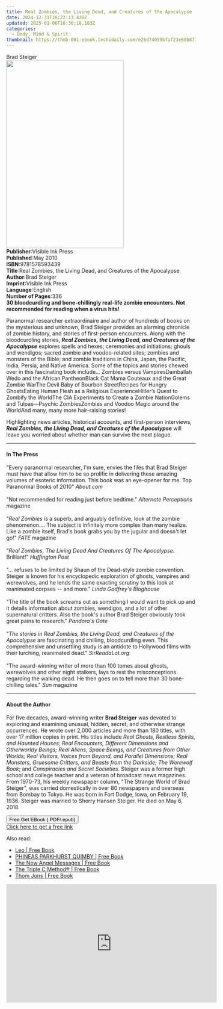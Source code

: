 ```yaml
---
title: Real Zombies, the Living Dead, and Creatures of the Apocalypse | Free Book
date: 2024-12-31T16:22:13.438Z
updated: 2025-01-06T16:30:18.183Z
categories:
  - Body, Mind & Spirit
thumbnail: https://thmb-001-ebook.techidaily.com/e26d74059bfaf23e68b8711a18df8acb8768f6a1f7e1bcb1fc1aa87c34424fe3.jpg
---
```

<main id="book-container">
  <div class="flex flex-col">
    <div class="book-brief flex-1 py-6 px-4 sm:p-6 md:py-10 md:px-8">
      <!-- brief-->
      <div class="book-brief-main">Brad Steiger</div>
    </div>
    <div
      class="book-meta-info flex-1 grid gap-4 col-start-1 col-end-3 row-start-1 sm:mb-6 sm:grid-cols-4 lg:gap-6 lg:col-start-2 lg:row-end-6 lg:row-span-6 lg:mb-0"
    >
      <div
        class="book-meta-info-left place-content-center mt-4 p-4 text-sm leading-6 col-start-2 col-span-2 dark:text-slate-400"
      >
        <img
          class="w-full h-500 object-cover rounded-lg sm:h-255 sm:col-span-2 lg:col-span-full"
          src="https://img-001-ebook.techidaily.com/b4349ee2c23dd142e19c9f3842c562f428b6310feb761a417e59bf86c81b5057.jpg"
          alt=""
          width="312"
          height="500"
        />
      </div>
      <div
        class="book-meta-info-right mt-2 col-start-1 row-start-2 col-span-3 self-center"
      >
        <!-- meta data  -->
        <div class="flex flex-col px-4 md:px-8">
          <div class="flex-1">
            <strong>Publisher</strong>:<span class="px-2"
              >Visible Ink Press</span
            >
          </div>
          <div class="flex-1">
            <strong>Published</strong>:<span class="px-2">May 2010</span>
          </div>
          <div class="flex-1">
            <strong>ISBN</strong>:<span class="px-2">9781578593439</span>
          </div>
          <div class="flex-1">
            <strong>Title</strong>:<span class="px-2"
              >Real Zombies, the Living Dead, and Creatures of the
              Apocalypse</span
            >
          </div>
          <div class="flex-1">
            <strong>Author</strong>:<span class="px-2">Brad Steiger</span>
          </div>
          <div class="flex-1">
            <strong>Imprint</strong>:<span class="px-2">Visible Ink Press</span>
          </div>
          <div class="flex-1">
            <strong>Language</strong>:<span class="px-2">English</span>
          </div>
          <div class="flex-1">
            <strong>Number of Pages</strong>:<span class="px-2">336</span>
          </div>
        </div>
      </div>
    </div>
    <div class="book-description flex-1 py-6 px-4 sm:p-6 md:py-10 md:px-8">
      <div class="book-description-main">
        <div accordion-content="" id="description">
          <b
            >30 bloodcurdling and bone-chillingly real-life zombie encounters.
            Not recommended for reading when a virus hits!</b
          >
          <p>
            Paranormal researcher extraordinaire and author of hundreds of books
            on the mysterious and unknown, Brad Steiger provides an alarming
            chronicle of zombie history, and stories of first-person encounters.
            Along with the bloodcurdling stories,
            <i
              ><b
                >Real Zombies, the Living Dead, and Creatures of the
                Apocalypse</b
              ></i
            >
            explores spells and hexes; ceremonies and initiations; ghouls and
            wendigos; sacred zombie and voodoo-related sites; zombies and
            monsters of the Bible; and zombie traditions in China, Japan, the
            Pacific, India, Persia, and Native America. Some of the topics and
            stories chewed over in this fascinating book include… Zombies versus
            VampiresDamballah Wedo and the African PantheonBlack Cat Mama
            Couteaux and the Great Zombie WarThe Devil Baby of Bourbon
            StreetRecipes for Hungry GhostsEating Human Flesh as a Religious
            ExperienceHitler’s Quest to Zombify the WorldThe CIA Experiments to
            Create a Zombie NationGolems and Tulpas—Psychic ZombiesZombies and
            Voodoo Magic around the WorldAnd many, many more hair-raising
            stories!
          </p>
          <p>
            Highlighting news articles, historical accounts, and first-person
            interviews,
            <i
              ><b
                >Real Zombies, the Living Dead, and Creatures of the
                Apocalypse</b
              ></i
            >
            will leave you worried about whether man can survive the next
            plague.
          </p>
        </div>
        <div class="accordion-fader"></div>
      </div>
    </div>
    <div class="book-excerpts flex-1 py-6 px-4 sm:p-6 md:py-10 md:px-8">
      <!-- excerpts-->
      <div class="book-excerpts-main">
        <hr />
        <h4 class="placeholder placeholder-heading">
          <span>In The Press</span>
        </h4>
        <p>
          "Every paranormal researcher, I'm sure, envies the files that Brad
          Steiger must have that allow him to be so prolific in delivering these
          amazing volumes of esoteric information. This book was an eye-opener
          for me. Top Paranormal Books of 2010" <i>About.com</i><br /><br />"Not
          recommended for reading just before bedtime."
          <i>Alternate Perceptions</i> magazine<br /><br />"<i>Real Zombies</i>
          is a superb, and arguably definitive, look at the zombie
          phenomenon.... The subject is infinitely more complex than many
          realize. Like a zombie itself, Brad's book grabs you by the jugular
          and doesn't let go!" <i>FATE</i> magazine<br /><br />"<i
            >Real Zombies, The Living Dead And Creatures Of The Apocalypse</i
          >. Brilliant!" <i>Huffington Post</i><br /><br />"... refuses to be
          limited by Shaun of the Dead-style zombie convention. Steiger is known
          for his encyclopedic exploration of ghosts, vampires and werewolves,
          and he lends the same exacting scrutiny to this look at reanimated
          corpses -- and more." <i>Linda Godfrey's Bloghouse</i><br /><br />"The
          title of the book screams out as something I would want to pick up and
          it details information about zombies, wendigos, and a lot of other
          supernatural critters. Also the book's author Brad Steiger obviously
          took great pains to research." <i>Pandora's Gate</i><br /><br />"<i
            >The stories in Real Zombies, the Living Dead, and Creatures of the
            Apocalypse</i
          >
          are fascinating and chilling, bloodcurdling even. This comprehensive
          and unsettling study is an antidote to Hollywood films with their
          lurching, reanimated dead." <i>SirReadaLot.org</i><br /><br />"The
          award-winning writer of more than 100 tomes about ghosts, werewolves
          and other night stalkers, lays to rest the misconceptions regarding
          the walking dead. He then goes on to tell more than 30 bone-chilling
          tales." <i>Sun</i> magazine<br />
        </p>
      </div>
    </div>
    <div class="book-about-author flex-1 py-6 px-4 sm:p-6 md:py-10 md:px-8">
      <!-- about author-->
      <div class="book-main-author-main">
        <hr />
        <h4 class="placeholder placeholder-heading">
          <span>About the Author</span>
        </h4>
        <p>
          For five decades, award-winning writer <b>Brad Steiger</b> was devoted
          to exploring and examining unusual, hidden, secret, and otherwise
          strange occurrences. He wrote over 2,000 articles and more than 180
          titles, with over 17 million copies in print. His titles include
          <i
            >Real Ghosts, Restless Spirits, and Haunted Houses; Real Encounters,
            Different Dimensions and Otherworldy Beings; Real Aliens, Space
            Beings, and Creatures from Other Worlds; Real Visitors, Voices from
            Beyond, and Parallel Dimensions; Real Monsters, Gruesome Critters,
            and Beasts from the Darkside; The Werewolf Book</i
          >; and <i>Conspiracies and Secret Societies</i>. Steiger was a former
          high school and college teacher and a veteran of broadcast news
          magazines. From 1970-73, his weekly newspaper column, "The Strange
          World of Brad Steiger", was carried domestically in over 80 newspapers
          and overseas from Bombay to Tokyo. He was born in Fort Dodge, Iowa, on
          February 19, 1936. Steiger was married to Sherry Hansen Steiger. He
          died on May 6, 2018.
        </p>
      </div>
    </div>
    <div class="book-free-get flex-1 py-6 px-4 sm:p-6 md:py-10 md:px-8">
      <button
        id="btn-free-get"
        class="bg-blue-500 hover:bg-blue-700 text-white font-bold py-2 px-4 rounded"
      >
        Free Get EBook (.PDF/.epub)
      </button>
      <div id="countdown-display" class="px-2 text-lg mt-2"></div>
      <a
        id="free-link"
        class="hidden bg-blue-500 hover:bg-blue-700 text-white font-bold py-2 px-4 rounded"
        href="https://www.ebooks.com/en-us/book/96489586/real-zombies-the-living-dead-and-creatures-of-the-apocalypse/brad-steiger/"
        target="_blank"
        >Click here to get a free link</a
      >
    </div>
    <script>
      let countdownTime = 0;
      let countdownInterval = null;
      document
        .getElementById('btn-free-get')
        .addEventListener('click', startCountdown);
      function startCountdown() {
        countdownTime = new Date().getTime() + 60000 * 3;
        countdownInterval = setInterval(updateCountdown, 1000);
        document.getElementById('btn-free-get').disabled = true;
        document
          .getElementById('btn-free-get')
          .classList.add('bg-gray-500', 'cursor-not-allowed');
      }
      function updateCountdown() {
        let currentTime = new Date().getTime();
        let timeLeft = countdownTime - currentTime;
        let secondsLeft = Math.floor(timeLeft / 1000);
        document.getElementById('countdown-display').innerHTML =
          `Remaining time: ${secondsLeft} seconds.`;
        if (secondsLeft <= 0) {
          clearInterval(countdownInterval);
          document.getElementById('btn-free-get').classList.add('hidden');
          document.getElementById('free-link').classList.remove('hidden');
          document.getElementById('countdown-display').innerHTML = '';
        }
      }
    </script>
  </div>
</main>

<ins class="adsbygoogle"
      style="display:block"
      data-ad-client="ca-pub-7571918770474297"
      data-ad-slot="8358498916"
      data-ad-format="auto"
      data-full-width-responsive="true"></ins>
    

<span class="atpl-alsoreadstyle">Also read:</span>
<div><ul>
<li><a href="https://novels-ebooks.techidaily.com/210533604-9781398814479-leo/"><u>Leo | Free Book</u></a></li>
<li><a href="https://novels-ebooks.techidaily.com/210534056-9781638855651-phineas-parkhurst-quimby/"><u>PHINEAS PARKHURST QUIMBY | Free Book</u></a></li>
<li><a href="https://novels-ebooks.techidaily.com/210533925-9780645088717-the-new-angel-messages/"><u>The New Angel Messages | Free Book</u></a></li>
<li><a href="https://novels-ebooks.techidaily.com/210533872-9781739722913-the-triple-c-method/"><u>The Triple C Method® | Free Book</u></a></li>
<li><a href="https://novels-ebooks.techidaily.com/210534028-9781637107553-thom-jons/"><u>Thom Jons | Free Book</u></a></li>
</ul></div>

<!-- affiliate ads begin -->
<iframe width="560" height="315" src="https://www.youtube.com/embed/RBN1gYY5hUs?si=p89CMiMzeJzU0wGu" title="YouTube video player" frameborder="0" allow="accelerometer; autoplay; clipboard-write; encrypted-media; gyroscope; picture-in-picture; web-share" referrerpolicy="strict-origin-when-cross-origin" allowfullscreen></iframe>
<!-- affiliate ads end -->

